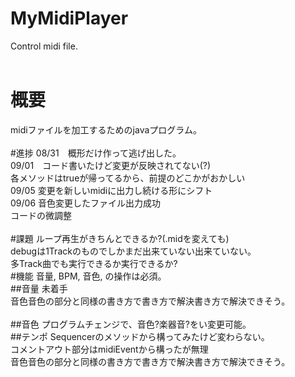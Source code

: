 # MyMidiPlayer
Control midi file. <br>
<br>
# 概要
midiファイルを加工するためのjavaプログラム。<br>
<br>
#進捗
08/31　概形だけ作って逃げ出した。<br>
09/01　コード書いたけど変更が反映されてない(?)<br>
       各メソッドはtrueが帰ってるから、前提のどこかがおかしい<br>
09/05  変更を新しいmidiに出力し続ける形にシフト<br>
09/06  音色変更したファイル出力成功<br>
       コードの微調整<br>
<br>
#課題
ループ再生がきちんとできるか?(.midを変えても)<br>
debugは1Trackのものでしかまだ出来ていない出来ていない。<br>
多Track曲でも実行できるか実行できるか?<br>
#機能
音量, BPM, 音色, の操作は必須。<br>
##音量
未着手<br>
音色音色の部分と同様の書き方で書き方で解決書き方で解決できそう。<br>
<br>
##音色
プログラムチェンジで、音色?楽器音?をい変更可能。<br>
##テンポ
Sequencerのメソッドから構ってみたけど変わらない。<br>
コメントアウト部分はmidiEventから構ったが無理<br>
音色音色の部分と同様の書き方で書き方で解決書き方で解決できそう。<br>
<br>
